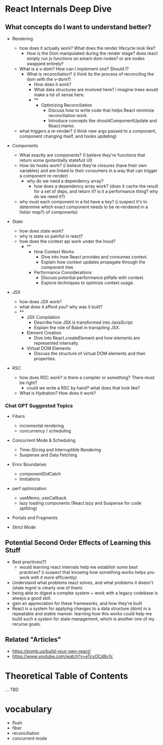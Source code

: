 # React Internals Deep Dive

## What concepts do I want to understand better?

- Rendering

  - how does it actually work? What does the render lifecycle look like?
    - How is the Dom manipulated during the render stage? does react simply run js functions on extant dom nodes? or are nodes swapped entirely?
  - What is a v-dom? How can I implement one? Should I?
    - What is reconciliation? (i think its the process of reconciling the dom with the v-dom?)
      - How does it work?
      - What data structures are involved here? i imagine trees would make a lot of sense here.
      - \*\*
        - Optimizing Reconciliation
          - Discuss how to write code that helps React minimize reconciliation work.
          - Introduce concepts like shouldComponentUpdate and React.memo.
  - what triggers a re-render? (i think new args passed to a component, component changing itself, and hooks updating)

- Components

  - What exactly are components? (I believe they're functions that return some (potentially stateful) UI)
  - How do hooks work? (i believe they're closures (have their own variables) and are linked to their consumers in a way that can trigger a component re-render)
    - why do we need a dependency array?
      - how does a dependency array work? (does it cache the result for a set of deps, and return it? is it a performance thing? why do we need it?)
  - why must each component in a list have a key? (i suspect it's to determine which exact component needs to be re-rendered in a list(or map?) of components)

- State

  - how does state work?
  - why is state so painful in react?
  - how does the context api work under the hood?
    - \*\*
      - How Context Works
        - Dive into how React provides and consumes context.
        - Explain how context updates propagate through the component tree.
      - Performance Considerations
        - Discuss potential performance pitfalls with context.
        - Explore techniques to optimize context usage.

- JSX
  - how does JSX work?
  - what does it afford you? why was it built?
  - \*\*
    - JSX Compilation
      - Describe how JSX is transformed into JavaScript.
      - Explain the role of Babel in transpiling JSX.
    - Element Creation
      - Dive into React.createElement and how elements are represented internally.
    - Virtual DOM Elements
      - Discuss the structure of virtual DOM elements and their properties.

- RSC

  - how does RSC work? is there a compiler or something? There must be right?
    - could we write a RSC by hand? what does that look like?
  - What is Hydration? How does it work?


### Chat GPT Suggested Topics

- Fibers

  - incremental rendering
  - concurrency / scheduling

- Concurrent Mode & Scheduling

  - Time-Slicing and Interruptible Rendering
  - Suspense and Data Fetching

- Error Boundaries

  - componentDidCatch
  - limitations

- perf optimization

  - useMemo, useCallback
  - lazy loading components (React.lazy and Suspense for code splitting)

- Portals and Fragments

- Strict Mode

## Potential Second Order Effects of Learning this Stuff

- Best practices(?)
  - would learning react internals help me establish some best practices? (i suspect that knowing how something works helps you work with it more efficiently)
- Understand what problems react solves, and what problems it doesn't (state mgmt is clearly one of them)
- being able to digest a complex system + work with a legacy codebase is always a good skill.
- gain an appreciation for these frameworks, and how they're built
- React is a system for applying changes to a data structure (dom) in a repeatable and stable manner. learning how this works could help me build such a system for state management, which is another one of my recurse goals.

## Related "Articles"

- https://pomb.us/build-your-own-react/
- https://www.youtube.com/watch?v=eTcyOCd6v1c

# Theoretical Table of Contents

... TBD

# vocabulary

- flush
- fiber
- reconciliation
- concurrent mode
